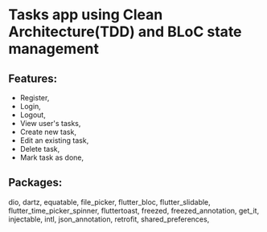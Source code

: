 # Tasks app using Clean Architecture(TDD) and BLoC state management

## Features:

* Register,
* Login,
* Logout,
* View user's tasks,
* Create new task,
* Edit an existing task,
* Delete task,
* Mark task as done,

## Packages:

dio,
dartz,
equatable,
file_picker,
flutter_bloc,
flutter_slidable,
flutter_time_picker_spinner,
fluttertoast,
freezed,
freezed_annotation,
get_it,
injectable,
intl,
json_annotation,
retrofit,
shared_preferences,

